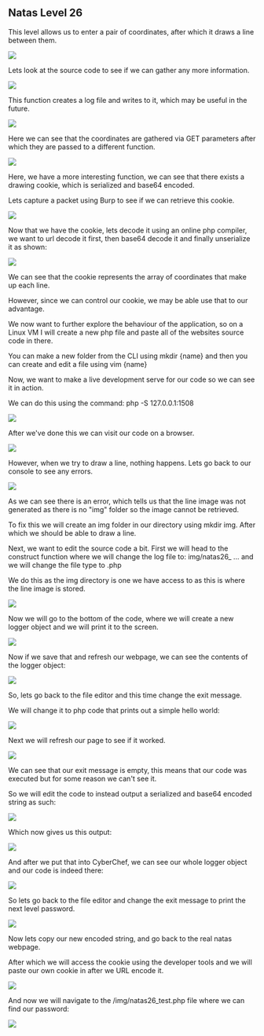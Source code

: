 <h2>Natas Level 26</h2>
<p>This level allows us to enter a pair of coordinates, after which it draws a line between them.</p>
<img src="https://i.imgur.com/rHG7OvS.jpeg">
<p>Lets look at the source code to see if we can gather any more information.</p>
<img src="https://i.imgur.com/T7uftlK.jpeg">
<p>This function creates a log file and writes to it, which may be useful in the future.</p>
<img src="https://i.imgur.com/D0kZ6WD.jpg">
<p>Here we can see that the coordinates are gathered via GET parameters after which they are passed to a different function.</p>
<img src="https://i.imgur.com/TwhthrM.jpg">
<p>Here, we have a more interesting function, we can see that there exists a drawing cookie, which is serialized and base64 encoded.</p>
<p>Lets capture a packet using Burp to see if we can retrieve this cookie.</p>
<img src="https://i.imgur.com/T1Qt3Er.jpg">
<p>Now that we have the cookie, lets decode it using an online php compiler, we want to url decode it first, then base64 decode it and finally unserialize it as shown:</p>
<img src="https://i.imgur.com/CJP9j4O.jpg">
<p>We can see that the cookie represents the array of coordinates that make up each line.</p>
<p>However, since we can control our cookie, we may be able use that to our advantage.</p>
<p>We now want to further explore the behaviour of the application, so on a Linux VM I will create a new php file and paste all of the websites source code in there.</p>
<p>You can make a new folder from the CLI using mkdir {name} and then you can create and edit a file using vim {name}</p>
<p>Now, we want to make a live development serve for our code so we can see it in action.</p>
<p>We can do this using the command: php -S 127.0.0.1:1508</p>
<img src="https://i.imgur.com/Yb6O9Ul.jpg">
<p>After we've done this we can visit our code on a browser.</p>
<img src="https://i.imgur.com/qc612FE.jpg">
<p>However, when we try to draw a line, nothing happens. Lets go back to our console to see any errors.</p>
<img src="https://i.imgur.com/Tee4VaJ.jpg">
<p>As we can see there is an error, which tells us that the line image was not generated as there is no "img" folder so the image cannot be retrieved.</p>
<p>To fix this we will create an img folder in our directory using mkdir img. After which we should be able to draw a line.</p>
<p>Next, we want to edit the source code a bit. First we will head to the construct function where we will change the log file to: img/natas26_ ... and we will change the file type to .php</p>
<p>We do this as the img directory is one we have access to as this is where the line image is stored.</p>
<img src="https://i.imgur.com/ZDG76oE.jpg">
<p>Now we will go to the bottom of the code, where we will create a new logger object and we will print it to the screen.</p>
<img src="https://i.imgur.com/eWoGhiX.jpg">
<p>Now if we save that and refresh our webpage, we can see the contents of the logger object:</p>
<img src="https://i.imgur.com/yeKeYrn.jpg">
<p>So, lets go back to the file editor and this time change the exit message.</p>
<p>We will change it to php code that prints out a simple hello world:</p>
<img src="https://i.imgur.com/enVf1bH.jpg">
<p>Next we will refresh our page to see if it worked.</p>
<img src="https://i.imgur.com/GxgO7Ud.jpg">
<p>We can see that our exit message is empty, this means that our code was executed but for some reason we can't see it.</p>
<p>So we will edit the code to instead output a serialized and base64 encoded string as such:</p>
<img src="https://i.imgur.com/Pzk9TS3.jpg">
<p>Which now gives us this output:</p>
<img src="https://i.imgur.com/3NdfYwH.jpg">
<p>And after we put that into CyberChef, we can see our whole logger object and our code is indeed there:</p>
<img src="https://i.imgur.com/JPdxj5A.jpg">
<p>So lets go back to the file editor and change the exit message to print the next level password.</p>
<img src="https://i.imgur.com/4lsAITx.jpg">
<p>Now lets copy our new encoded string, and go back to the real natas webpage.</p>
<p>After which we will access the cookie using the developer tools and we will paste our own cookie in after we URL encode it.</p>
<img src="https://i.imgur.com/o3YC3Pk.jpg">
<p>And now we will navigate to the /img/natas26_test.php file where we can find our password:</p>
<img src="https://i.imgur.com/G3szcRJ.jpg">

